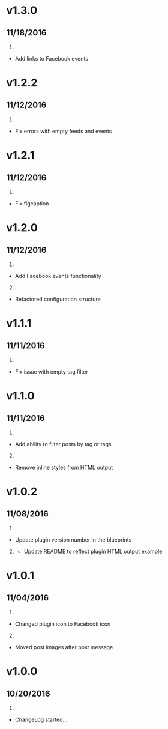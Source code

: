 # v1.3.0
## 11/18/2016

1. [](#new)
  * Add links to Facebook events

# v1.2.2
## 11/12/2016

1. [](#bugfix)
  * Fix errors with empty feeds and events

# v1.2.1
## 11/12/2016

1. [](#bugfix)
  * Fix figcaption

# v1.2.0
## 11/12/2016

1. [](#new)
  * Add Facebook events functionality

2. [](#improved)
  * Refactored configuration structure

# v1.1.1
## 11/11/2016

1. [](#bugfix)
  * Fix issue with empty tag filter

# v1.1.0
## 11/11/2016

1. [](#new)
  * Add ability to filter posts by tag or tags

2. [](#improved)
  * Remove inline styles from HTML output

# v1.0.2
## 11/08/2016

1. [](#bugfix)
  * Update plugin version number in the blueprints

2. [](#improved)
    * Update README to reflect plugin HTML output example

# v1.0.1
## 11/04/2016

1. [](#improved)
  * Changed plugin icon to Facebook icon

2. [](#improved)
  * Moved post images after post message

# v1.0.0
## 10/20/2016

1. [](#new)
  * ChangeLog started...
